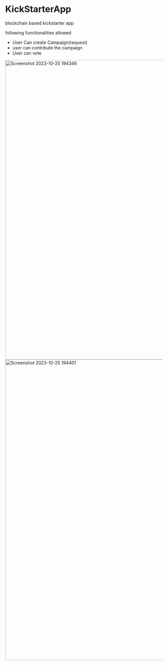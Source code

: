 # KickStarterApp
blockchain based kickstarter app 

following functionalities allowed

* User Can create Campaign(request)
* user can contribute the campaign
* User can vote 

<img width="958" alt="Screenshot 2023-10-25 194346" src="https://github.com/riyazahamad03/KickStarterApp/assets/63860303/7d7cb59c-b78a-4931-a490-b0697e62eae1">

<img width="962" alt="Screenshot 2023-10-25 194401" src="https://github.com/riyazahamad03/KickStarterApp/assets/63860303/4405b625-d096-4545-965b-4349ad768a52">

